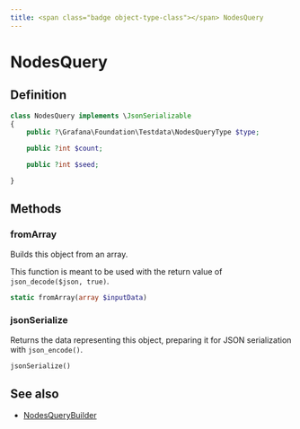 ```yaml
---
title: <span class="badge object-type-class"></span> NodesQuery
---
```

# <span class="badge object-type-class"></span> NodesQuery

## Definition

```php
class NodesQuery implements \JsonSerializable
{
    public ?\Grafana\Foundation\Testdata\NodesQueryType $type;

    public ?int $count;

    public ?int $seed;

}
```
## Methods

### <span class="badge object-method"></span> fromArray

Builds this object from an array.

This function is meant to be used with the return value of `json_decode($json, true)`.

```php
static fromArray(array $inputData)
```

### <span class="badge object-method"></span> jsonSerialize

Returns the data representing this object, preparing it for JSON serialization with `json_encode()`.

```php
jsonSerialize()
```

## See also

 * <span class="badge builder"></span> [NodesQueryBuilder](./builder-NodesQueryBuilder.md)
